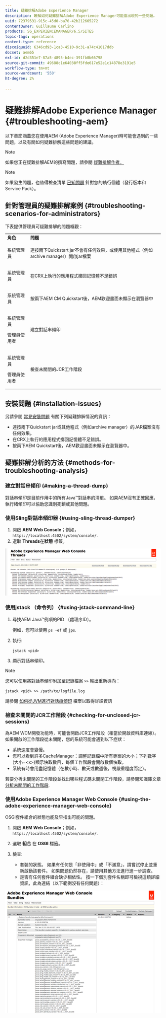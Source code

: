 ```yaml
---
title: 疑難排解Adobe Experience Manager
description: 瞭解如何疑難排解Adobe Experience Manager可能會出現的一些問題。
uuid: 72379531-915c-45d0-ba70-42b212665272
contentOwner: Guillaume Carlino
products: SG_EXPERIENCEMANAGER/6.5/SITES
topic-tags: operations
content-type: reference
discoiquuid: 6346cd93-1ca3-4510-9c31-a74c41017ddb
docset: aem65
exl-id: d2d351e7-87a5-4895-b4ec-391fb0b66798
source-git-commit: 49688c1e64038ff5fde617e52e1c14878e3191e5
workflow-type: tm+mt
source-wordcount: '550'
ht-degree: 2%

---
```


# 疑難排解Adobe Experience Manager {#troubleshooting-aem}

以下章節涵蓋您在使用AEM (Adobe Experience Manager)時可能會遇到的一些問題，以及有關如何疑難排解這些問題的建議。

>[!NOTE]
>
>如果您正在疑難排解AEM的撰寫問題，請參閱 [疑難排解作者。](/help/sites-authoring/troubleshooting.md)

>[!NOTE]
>
>如果發生問題，也值得檢查清單 [已知問題](/help/release-notes/release-notes.md) 針對您的執行個體（發行版本和Service Pack）。

## 針對管理員的疑難排解案例 {#troubleshooting-scenarios-for-administrators}

下表提供管理員可疑難排解的問題概觀：

<table>
 <tbody>
  <tr>
   <td><strong>角色</strong></td>
   <td><strong>問題 </strong></td>
  </tr>
  <tr>
   <td>系統管理員</td>
   <td><p>連按兩下Quickstart jar不會有任何效果，或使用其他程式（例如archive manager）開啟jar檔案</p> </td>
  </tr>
  <tr>
   <td><p>系統管理員</p> </td>
   <td><p>在CRX上執行的應用程式擲回記憶體不足錯誤</p> </td>
  </tr>
  <tr>
   <td><p>系統管理員</p> </td>
   <td><p>按兩下AEM CM Quickstart後，AEM歡迎畫面未顯示在瀏覽器中</p> </td>
  </tr>
  <tr>
   <td><p>系統管理員</p> <p>管理員使用者</p> </td>
   <td><p>建立對話串傾印</p> </td>
  </tr>
  <tr>
   <td><p>系統管理員</p> <p>管理員使用者</p> </td>
   <td><p>檢查未關閉的JCR工作階段</p> </td>
  </tr>
 </tbody>
</table>

## 安裝問題 {#installation-issues}

另請參閱 [常見安裝問題](/help/sites-deploying/troubleshooting.md#common-installation-issues) 有關下列疑難排解情況的資訊：

* 連按兩下Quickstart jar或其他程式（例如archive manager）的JAR檔案沒有任何效果。
* 在CRX上執行的應用程式擲回記憶體不足錯誤。
* 按兩下AEM Quickstart後，AEM歡迎畫面未顯示在瀏覽器中。

## 疑難排解分析的方法 {#methods-for-troubleshooting-analysis}

### 建立對話串傾印 {#making-a-thread-dump}

對話串傾印是目前作用中的所有Java™對話串的清單。 如果AEM沒有正確回應，執行緒傾印可以協助您識別死鎖或其他問題。

### 使用Sling對話串傾印器 {#using-sling-thread-dumper}

1. 開啟 **AEM Web Console**；例如， `https://localhost:4502/system/console/`.
1. 選取 **Threads**&#x200B;在&#x200B;**狀態** 標籤。

![screen_shot_2012-02-13at43925pm](assets/screen_shot_2012-02-13at43925pm.png)

### 使用jstack （命令列） {#using-jstack-command-line}

1. 尋找AEM Java™例項的PID （處理序ID）。

   例如，您可以使用 `ps -ef` 或 `jps`.

1. 執行:

   `jstack <pid>`

1. 顯示對話串傾印。

>[!NOTE]
>
>您可以使用將對話串傾印附加至記錄檔案 `>>` 輸出重新導向：
>
>`jstack <pid> >> /path/to/logfile.log`

請參閱 [如何從JVM進行對話串傾印](https://experienceleague.adobe.com/docs/experience-cloud-kcs/kbarticles/KA-17452.html?lang=en) 檔案以取得詳細資訊

### 檢查未關閉的JCR工作階段 {#checking-for-unclosed-jcr-sessions}

為AEM WCM開發功能時，可能會開啟JCR工作階段（相當於開啟資料庫連線）。 如果開啟的工作階段從未關閉，您的系統可能會遇到以下症狀：

* 系統速度會變慢。
* 您可以看到許多CacheManager：調整記錄檔中所有專案的大小；下列數字(大小=&lt;x>)顯示快取數目，每個工作階段會開啟數個快取。
* 系統有時會用盡記憶體（在數小時、數天或數週後，視嚴重程度而定）。

若要分析未關閉的工作階段並找出哪些程式碼未關閉工作階段，請參閱知識庫文章 [分析未關閉的工作階段](https://helpx.adobe.com/experience-manager/kb/AnalyzeUnclosedSessions.html).

### 使用Adobe Experience Manager Web Console {#using-the-adobe-experience-manager-web-console}

OSGi套件組合的狀態也能及早指出可能的問題。

1. 開啟 **AEM Web Console**；例如， `https://localhost:4502/system/console/`.
1. 選取 **組合** 在 **OSGI** 標籤。
1. 檢查:

   * 套裝的狀態。 如果有任何是「非使用中」或「不滿意」，請嘗試停止並重新啟動該套件。 如果問題仍然存在，請使用其他方法進行進一步調查。
   * 是否有任何套件組合缺少相依性。 按一下個別套件名稱即可檢視這類詳細資訊，此為連結（以下範例沒有任何問題）：

![screen_shot_2012-02-13at44706pm](assets/screen_shot_2012-02-13at44706pm.png)
